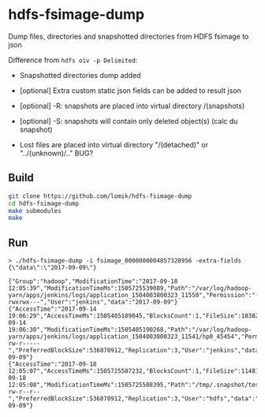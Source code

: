 # hdfs-fsimage-dump
Dump files, directories and snapshotted directories from HDFS fsimage to json

Difference from `hdfs oiv -p Delimited`:
* Snapshotted directories dump added
* [optional] Extra custom static json fields can be added to result json
* [optional] -R: snapshots are placed into virtual directory /(snapshots)
* [optional] -S: snapshots will contain only deleted object(s) (calc du snapshot)

* Lost files are placed into virtual directory "/(detached)" or "../(unknown)/.." BUG?

## Build
```sh
git clone https://github.com/lomik/hdfs-fsimage-dump
cd hdfs-fsimage-dump
make submodules
make
```

## Run
```
> ./hdfs-fsimage-dump -i fsimage_0000000004857320956 -extra-fields {\"data\":\"2017-09-09\"}

{"Group":"hadoop","ModificationTime":"2017-09-18 12:05:39","ModificationTimeMs":1505725539089,"Path":"/var/log/hadoop-yarn/apps/jenkins/logs/application_1504003800323_11550","Permission":"-rwxrwx---","User":"jenkins","data":"2017-09-09"}
{"AccessTime":"2017-09-14 19:06:29","AccessTimeMs":1505405189045,"BlocksCount":1,"FileSize":10382,"Group":"hadoop","ModificationTime":"2017-09-14 19:06:30","ModificationTimeMs":1505405190268,"Path":"/var/log/hadoop-yarn/apps/jenkins/logs/application_1504003800323_11541/hp0_45454","Permission":"-rw-r-----","PreferredBlockSize":536870912,"Replication":3,"User":"jenkins","data":"2017-09-09"}
{"AccessTime":"2017-09-18 12:05:07","AccessTimeMs":1505725507232,"BlocksCount":1,"FileSize":114819072,"Group":"hadoop","ModificationTime":"2017-09-18 12:05:08","ModificationTimeMs":1505725508395,"Path":"/tmp/.snapshot/testsnap_201070918/del_snap/snap_20170918.bin","Permission":"-rw-r--r--","PreferredBlockSize":536870912,"Replication":3,"User":"hdfs","data":"2017-09-09"}
```

